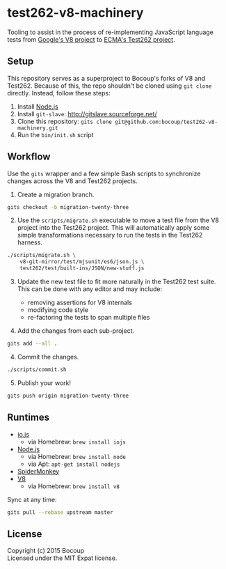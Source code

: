 # test262-v8-machinery

Tooling to assist in the process of re-implementing JavaScript language tests
from [Google's V8 project]() to [ECMA's Test262 project]().

## Setup

This repository serves as a superproject to Bocoup's forks of V8 and Test262.
Because of this, the repo shouldn't be cloned using `git clone` directly.
Instead, follow these steps:

1. Install [Node.js](https://nodejs.org/)
2. Install `git-slave`: http://gitslave.sourceforge.net/
3. Clone this repository: `gits clone
   git@github.com:bocoup/test262-v8-machinery.git`
4. Run the `bin/init.sh` script

## Workflow

Use the `gits` wrapper and a few simple Bash scripts to synchronize changes
across the V8 and Test262 projects.

1. Create a migration branch.
  
  ```sh
  gits checkout -b migration-twenty-three
  ```

2. Use the `scripts/migrate.sh` executable to move a test file from the V8
   project into the Test262 project. This will automatically apply some simple
   transformations necessary to run the tests in the Test262 harness.

  ```sh
  ./scripts/migrate.sh \
      v8-git-mirror/test/mjsunit/es6/json.js \
      test262/test/built-ins/JSON/new-stuff.js
  ```

3. Update the new test file to fit more naturally in the Test262 test suite.
   This can be done with any editor and may include:

   - removing assertions for V8 internals
   - modifying code style
   - re-factoring the tests to span multiple files

4. Add the changes from each sub-project.
  
  ```sh
  gits add --all .
  ```

4. Commit the changes.

  ```sh
  ./scripts/commit.sh
  ```

5. Publish your work!
  
  ```sh
  gits push origin migration-twenty-three
  ```

## Runtimes

- [io.js](https://iojs.org/en/index.html)
  + via Homebrew: `brew install iojs`
- [Node.js](http://nodejs.org/)
  + via Homebrew: `brew install node`
  + via Apt: `apt-get install nodejs`
- [SpiderMonkey](http://ftp.mozilla.org/pub/mozilla.org/firefox/nightly/latest-trunk/)
- [V8](https://github.com/v8/v8-git-mirror/)
  + via Homebrew: `brew install v8`

Sync at any time:

```sh
gits pull --rebase upstream master
```

## License

Copyright (c) 2015 Bocoup  
Licensed under the MIT Expat license.
